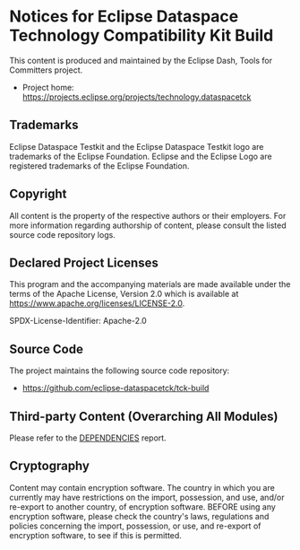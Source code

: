 # Notices for Eclipse Dataspace Technology Compatibility Kit Build

This content is produced and maintained by the Eclipse Dash, Tools for
Committers project.

* Project home: https://projects.eclipse.org/projects/technology.dataspacetck

## Trademarks

Eclipse Dataspace Testkit and the Eclipse Dataspace Testkit logo are trademarks of the Eclipse Foundation.
Eclipse and the Eclipse Logo are registered trademarks of the Eclipse Foundation.

## Copyright

All content is the property of the respective authors or their employers. For more information regarding authorship of
content, please consult the listed source code repository logs.

## Declared Project Licenses

This program and the accompanying materials are made available under the terms of the Apache License, Version 2.0 which
is available at https://www.apache.org/licenses/LICENSE-2.0.

SPDX-License-Identifier: Apache-2.0

## Source Code

The project maintains the following source code repository:

* https://github.com/eclipse-dataspacetck/tck-build

## Third-party Content (Overarching All Modules)

Please refer to the [DEPENDENCIES](DEPENDENCIES)
report.

## Cryptography

Content may contain encryption software. The country in which you are currently may have restrictions on the import,
possession, and use, and/or re-export to another country, of encryption software. BEFORE using any encryption software,
please check the country's laws, regulations and policies concerning the import, possession, or use, and re-export of
encryption software, to see if this is permitted.
